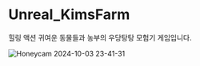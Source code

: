 # Unreal_KimsFarm

힐링 액션 귀여운 동물들과 농부의 우당탕탕 모험기 게임입니다.

![Honeycam 2024-10-03 23-41-31](https://github.com/user-attachments/assets/39aad57b-1932-4544-ae2a-b71e96b43450)
